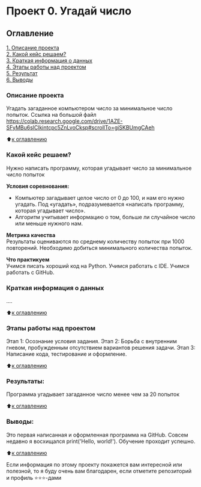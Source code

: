 # Проект 0. Угадай число

## Оглавление  
[1. Описание проекта](.README.md#Описание-проекта)  
[2. Какой кейс решаем?](.README.md#Какой-кейс-решаем)  
[3. Краткая информация о данных](.README.md#Краткая-информация-о-данных)  
[4. Этапы работы над проектом](.README.md#Этапы-работы-над-проектом)  
[5. Результат](.README.md#Результат)    
[6. Выводы](.README.md#Выводы) 

### Описание проекта    
Угадать загаданное компьютером число за минимальное число попыток. Ссылка на большой файл https://colab.research.google.com/drive/1AZE-SFyMBu6slClkintcpc5ZnLvoCksp#scrollTo=giSKBUmgCAeh

:arrow_up:[к оглавлению](_)


### Какой кейс решаем?    
Нужно написать программу, которая угадывает число за минимальное число попыток

**Условия соревнования:**  
- Компьютер загадывает целое число от 0 до 100, и нам его нужно угадать. Под «угадать», подразумевается «написать программу, которая угадывает число».
- Алгоритм учитывает информацию о том, больше ли случайное число или меньше нужного нам.

**Метрика качества**     
Результаты оцениваются по среднему количеству попыток при 1000 повторений. Необходимо добиться минимального количества попыток.

**Что практикуем**     
Учимся писать хороший код на Python.
Учимся работать с IDE.
Учимся работать с GitHub.


### Краткая информация о данных
....
  
:arrow_up:[к оглавлению](.README.md#Оглавление)


### Этапы работы над проектом  
Этап 1: Осознание условия задания.
Этап 2: Борьба с внутренним гневом, пробужденным отсутствием вариантов решения задачи.
Этап 3: Написание кода, тестирование и оформление.

:arrow_up:[к оглавлению](.README.md#Оглавление)


### Результаты:  
Программа угадывает загаданное число менее чем за 20 попыток

:arrow_up:[к оглавлению](.README.md#Оглавление)


### Выводы:  
Это первая написанная и оформленная программа на GitHub. Совсем недавно я восхищался print('Hello, world!'). Обучение проходит успешно.

:arrow_up:[к оглавлению](.README.md#Оглавление)


Если информация по этому проекту покажется вам интересной или полезной, то я буду очень вам благодарен, если отметите репозиторий и профиль ⭐️⭐️⭐️-дами